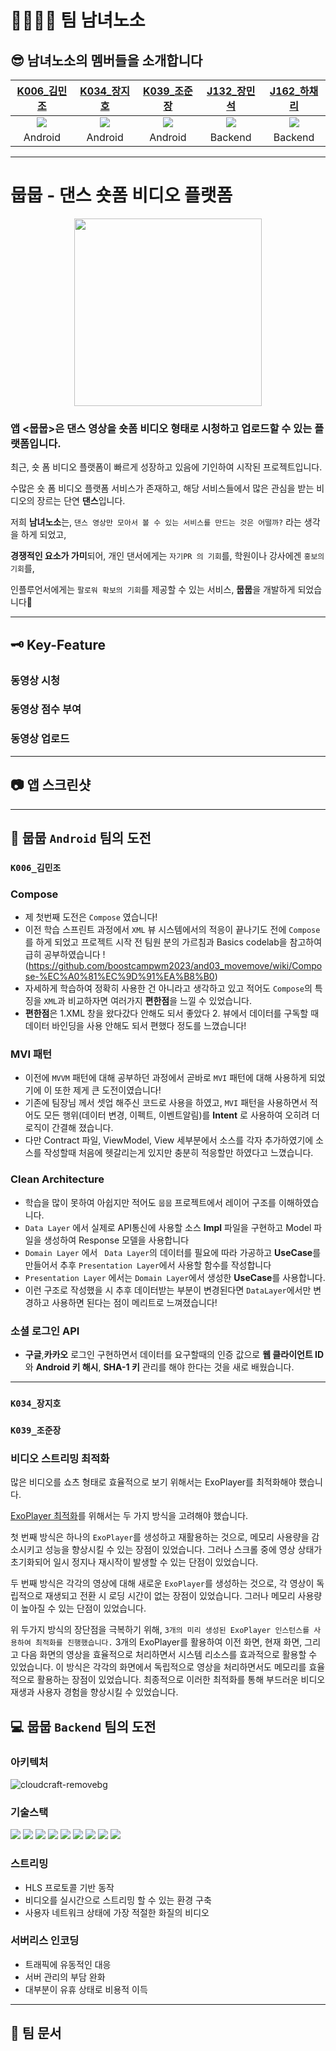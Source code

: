 # 👨‍👩‍👧‍👦 팀 남녀노소
## 😎 남녀노소의 멤버들을 소개합니다

|[K006_김민조](https://github.com/upsk1)|[K034_장지호](https://github.com/jangjh123)|[K039_조준장](https://github.com/junjange)|[J132_장민석](https://github.com/msjang4)|[J162_하채리](https://github.com/5tarry)|
|:---:|:---:|:---:|:---:|:---:|
|<img src="https://github.com/upsk1.png">|<img src="https://github.com/jangjh123.png">|<img src="https://github.com/junjange.png">|<img src="https://github.com/msjang4.png">|<img src="https://github.com/5tarry.png">|
|Android|Android|Android|Backend|Backend|

---

# 뭅뭅 - 댄스 숏폼 비디오 플랫폼
<p align="center">
  <img 
    src="https://github.com/boostcampwm2023/and03_movemove/assets/82919343/deb7977e-de08-4cab-977c-b4cf5d585d62"
    width="300"
    height="300"
  >
</p>

### 앱 <뭅뭅>은 댄스 영상을 숏폼 비디오 형태로 시청하고 업로드할 수 있는 플랫폼입니다.
최근, 숏 폼 비디오 플랫폼이 빠르게 성장하고 있음에 기인하여 시작된 프로젝트입니다.

수많은 숏 폼 비디오 플랫폼 서비스가 존재하고, 해당 서비스들에서 많은 관심을 받는 비디오의 장르는 단연 **댄스**입니다.

저희 **남녀노소**는, `댄스 영상만 모아서 볼 수 있는 서비스를 만드는 것은 어떨까?` 라는 생각을 하게 되었고,

**경쟁적인 요소가 가미**되어, 개인 댄서에게는 `자기PR 의 기회`를, 학원이나 강사에겐 `홍보의 기회`를, 

인플루언서에게는 `팔로워 확보의 기회`를 제공할 수 있는 서비스, **뭅뭅**을 개발하게 되었습니다🥳

---

## 🗝 Key-Feature
### 동영상 시청
### 동영상 점수 부여
### 동영상 업로드

---

## 📷 앱 스크린샷

---

## 📱 뭅뭅 `Android` 팀의 도전
### `K006_김민조`
### Compose
- 제 첫번째 도전은 ```Compose``` 였습니다!
- 이전 학습 스프린트 과정에서 ```XML``` 뷰 시스템에서의 적응이 끝나기도 전에 ```Compose```를 하게 되었고 프로젝트 시작 전 팀원 분의 가르침과 Basics codelab을 참고하여 급히 공부하였습니다 ! (https://github.com/boostcampwm2023/and03_movemove/wiki/Compose-%EC%A0%81%EC%9D%91%EA%B8%B0)
- 자세하게 학습하여 정확히 사용한 건 아니라고 생각하고 있고 적어도 ```Compose```의 특징을 ```XML```과 비교하자면 여러가지 **편한점**을 느낄 수 있었습니다.
- **편한점**은 1.XML 창을 왔다갔다 안해도 되서 좋았다 2. 뷰에서 데이터를 구독할 때 데이터 바인딩을 사용 안해도 되서 편했다 정도를 느꼈습니다!

### MVI 패턴
- 이전에 ```MVVM``` 패턴에 대해 공부하던 과정에서 곧바로 ```MVI``` 패턴에 대해 사용하게 되었기에 이 또한 제게 큰 도전이였습니다!
- 기존에 팀장님 께서 셋업 해주신 코드로 사용을 하였고, ```MVI``` 패턴을 사용하면서 적어도 모든 행위(데이터 변경, 이펙트, 이벤트알림)를 **Intent** 로 사용하여 오히려 더 로직이 간결해 졌습니다.
- 다만 Contract 파일, ViewModel, View 세부분에서 소스를 각자 추가하였기에 소스를 작성할때 처음에 헷갈리는게 있지만 충분히 적응할만 하였다고 느꼈습니다.

### Clean Architecture
- 학습을 많이 못하여 아쉽지만 적어도 ```뭅뭅``` 프로젝트에서 레이어 구조를 이해하였습니다.
- ```Data Layer``` 에서 실제로 API통신에 사용할 소스 **Impl** 파일을 구현하고 Model 파일을 생성하여 Response 모델을 사용합니다 
- ```Domain Layer``` 에서 ``` Data Layer```의 데이터를 필요에 따라 가공하고 **UseCase**를 만들어서 추후 ```Presentation Layer```에서 사용할 함수를 작성합니다
- ```Presentation Layer``` 에서는 ```Domain Layer```에서 생성한 **UseCase**를 사용합니다.
- 이런 구조로 작성했을 시 추후 데이터받는 부분이 변경된다면 ```DataLayer```에서만 변경하고 사용하면 된다는 점이 메리트로 느껴졌습니다!

### 소셜 로그인 API 
- **구글**,**카카오** 로그인 구현하면서 데이터를 요구할때의 인증 값으로 **웹 클라이언트 ID**와 **Android 키 해시**, **SHA-1 키** 관리를 해야 한다는 것을 새로 배웠습니다.

--- 
### `K034_장지호`
### `K039_조준장`

### 비디오 스트리밍 최적화
많은 비디오를 쇼츠 형태로 효율적으로 보기 위해서는 ExoPlayer를 최적화해야 했습니다. 

[ExoPlayer 최적화](https://github.com/boostcampwm2023/and03_movemove/wiki/%E2%9C%8F%EF%B8%8F-MoveMove-Tech-%EC%A1%B0%EC%A4%80%EC%9E%A5)를 위해서는 두 가지 방식을 고려해야 했습니다.

첫 번째 방식은 하나의  ```ExoPlayer```를 생성하고 재활용하는 것으로, 메모리 사용량을 감소시키고 성능을 향상시킬 수 있는 장점이 있었습니다. 그러나 스크롤 중에 영상 상태가 초기화되어 일시 정지나 재시작이 발생할 수 있는 단점이 있었습니다.

두 번째 방식은 각각의 영상에 대해 새로운  ```ExoPlayer```를 생성하는 것으로, 각 영상이 독립적으로 재생되고 전환 시 로딩 시간이 없는 장점이 있었습니다. 그러나 메모리 사용량이 높아질 수 있는 단점이 있었습니다.

위 두가지 방식의 장단점을 극복하기 위해, ```3개의 미리 생성된 ExoPlayer 인스턴스를 사용하여 최적화를 진행했습니다.```
3개의 ExoPlayer를 활용하여 이전 화면, 현재 화면, 그리고 다음 화면의 영상을 효율적으로 처리하면서 시스템 리소스를 효과적으로 활용할 수 있었습니다. 
이 방식은 각각의 화면에서 독립적으로 영상을 처리하면서도 메모리를 효율적으로 활용하는 장점이 있었습니다. 
최종적으로 이러한 최적화를 통해 부드러운 비디오 재생과 사용자 경험을 향상시킬 수 있었습니다.

## 💻 뭅뭅 `Backend` 팀의 도전

### 아키텍처
![cloudcraft-removebg](https://github.com/boostcampwm2023/and03_movemove/assets/39575061/d13a671b-0bfc-4e2d-b248-6cc287554bd4)

### 기술스택
<img src="https://img.shields.io/badge/TypeScript-3178C6?logo=typescript&logoColor=ffffff"> <img src="https://img.shields.io/badge/Nest.js-E0234E?logo=NestJS&logoColor=white"/>
<img src="https://img.shields.io/badge/Yarn Berry-2C8EBB?logo=yarn&logoColor=ffffff">
<img src="https://img.shields.io/badge/MongoDB-114411?logo=mongodb">
<img src="https://img.shields.io/badge/Mongoose-114411?logo=mongodb">
<img src="https://img.shields.io/badge/FFmpeg-ffffff?style=flat&logo=ffmpeg&logoColor=118811">
<img src="https://img.shields.io/badge/Naver Cloud Platform-03C75A?logo=naver&logoColor=ffffff">
<img src="https://img.shields.io/badge/Docker-2496ED?&logo=Docker&logoColor=white">
<img src="https://img.shields.io/badge/GitHub Actions-444444?logo=github-actions">



### 스트리밍
- HLS 프로토콜 기반 동작
- 비디오를 실시간으로 스트리밍 할 수 있는 환경 구축
- 사용자 네트워크 상태에 가장 적절한 화질의 비디오

### 서버리스 인코딩
- 트래픽에 유동적인 대응
- 서버 관리의 부담 완화
- 대부분이 유휴 상태로 비용적 이득

---
## 📕 팀 문서
